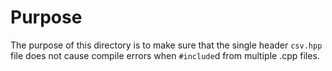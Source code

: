 # Purpose

The purpose of this directory is to make sure that the single header
`csv.hpp` file does not cause compile errors when `#include`d from multiple
.cpp files.